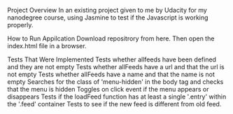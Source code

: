 Project Overview
In an existing project given to me by Udacity for my nanodegree course, using Jasmine to test if the Javascript is working properly.

How to Run Appilcation
Download repositrory from here. Then open the index.html file in a browser.

Tests That Were Implemented
Tests whether allfeeds have been defined and they are not empty
Tests whether allFeeds have a url and that the url is not empty
Tests whether allFeeds have a name and that the name is not empty
Searches for the class of 'menu-hidden' in the body tag and checks that the menu is hidden
Toggles on click event if the menu appears or disappears
Tests if the loadFeed function has at least a single '.entry' within the '.feed' container
Tests to see if the new feed is different from old feed.